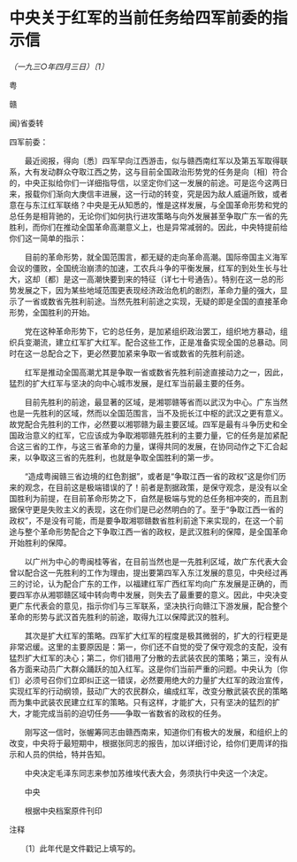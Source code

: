 # 中央关于红军的当前任务给四军前委的指示信

*（一九三○年四月三日）〔1〕*

粤

赣

闽}省委转

四军前委：

　　最近阅报，得向〔悉〕四军早向江西游击，似与赣西南红军以及第五军取得联系，大有发动群众夺取江西之势，这与目前全国政治形势党的任务是向〔相〕符合的，中央正拟给你们一详细指导信，以坚定你们这一发展的前途。可是迄今这两日来，报载你们渐向大庚信丰进展，这一行动的转变，究是因为敌人威逼所致，或者意在与东江红军联络？中央是无从知悉的，惟是这样发展，与全国革命形势和党的总任务是相背驰的，无论你们如何执行进攻策略与向外发展甚至争取广东一省的先胜利，而你们在推动全国革命高潮意义上，也是异常减弱的。因此，中央特提前给你们这一简单的指示：

　　目前的革命形势，就全国范围言，都无疑的走向革命高潮。国际帝国主义海军会议的僵败，全国统治崩溃的加速，工农兵斗争的平衡发展，红军的到处生长与壮大，这却〔都〕是这一高潮快要到来的特征（详七十号通告）。特别在这一总的形势发展之下，因为某些地域范围更表现经济政治危机的剧烈，革命力量的强大，显示了一省或数省先胜利前途。当然先胜利前途之实现，无疑的即是全国的直接革命形势，全国胜利的开始。

　　党在这种革命形势下，它的总任务，是加紧组织政治罢工，组织地方暴动，组织兵变潮流，建立红军扩大红军。配合这些工作，正是准备实现全国的总暴动。同时在这一总配合之下，更必然要加紧来争取一省或数省的先胜利前途。

　　红军是推动全国高潮尤其是争取一省或数省先胜利前途直接动力之一，因此，猛烈的扩大红军与坚决的向中心城市发展，是红军当前最主要的任务。

　　目前先胜利的前途，最显著的区域，是湘鄂赣等省而以武汉为中心。广东当然也是一先胜利的区域，然而以全国范围言，当不及扼长江中枢的武汉之更有意义。故党配合先胜利的工作，必然要以湘鄂赣为最主要区域。四军是最有斗争历史和全国政治意义的红军，它应该成为争取湘鄂赣先胜利的主要力量，它的任务是加紧配合这三省的工作，与这三省革命的力量，谋得共同的发展，在协同动作之下汇合起来，以争取这三省的先胜利，也就是争取全国胜利的第一步。

　　“造成粤闽赣三省边境的红色割据”，或者是“争取江西一省的政权”这是你们历来的观念，在目前这是极端错误的了！前者是割据政策，是保守观念，是没有以全国胜利为前提，在目前革命形势之下，自然是极端与党的总任务相冲突的，而且割据保守更是失败主义的表现，这在你们是已必然明白的了。至于“争取江西一省的政权”，不是没有可能，而是要争取湘鄂赣数省胜利前途下来实现的，在这一个前途与整个革命形势配合之下争取江西一省的政权，是武汉胜利的保障，是全国革命开始胜利的保障。

　　以广州为中心的粤闽桂等省，在目前当然也是一先胜利区域，故广东代表大会曾以配合这一先胜利的工作为理由，提出要第四军入东江发展的意见，中央经过再三的讨论，认为配合广东的工作，以福建红军广西红军均向广东发展是正确的，而要四军亦从湘鄂赣区域中转向粤中发展，则失去了最重要的意义。因此，中央决变更广东代表会的意见，指示你们与三军联系，坚决执行向赣江下游发展，配合整个革命的形势与武汉首先胜利的前途，取得九江以保障武汉的胜利。

　　其次是扩大红军的策略。四军扩大红军的程度是极其微弱的，扩大的行程更是非常迟缓。这里的主要原因是：第一，你们还不自觉的受了保守观念的支配，没有猛烈扩大红军的决心；第二，你们错用了分散的去武装农民的策略；第三，没有从各方面来动员广大群众踊跃的加入红军。这是你们当前严重的问题。中央认为〔你们〕必须号召你们立即纠正这一错误，必然要用绝大的力量扩大红军的政治宣传，实现红军的行动纲领，鼓动广大的农民群众，编成红军，改变分散武装农民的策略而为集中武装农民建立红军的策略。只有这样，才能扩大，只有坚决的猛烈的扩大，才能完成当前的迫切任务——争取一省数省的政权的任务。

　　刚写这一信时，张幄筹同志由赣西南来，知道你们有极大的发展，和组织上的改变，中央将于最短期中，根据张同志的报告，加以详细讨论，给你们更周详的指示和人员的供给，特并告知。

　　中央决定毛泽东同志来参加苏维埃代表大会，务须执行中央这一个决定。

　　中央

　　根据中央档案原件刊印

注释

　　〔1〕此年代是文件戳记上填写的。

